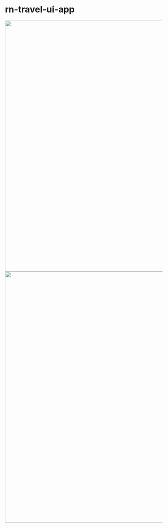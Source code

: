 # rn-travel-ui-app

<div>
<img height="800px" src="https://res.cloudinary.com/tuananh18/image/upload/v1631774240/hvtn5uwg2lbvv2ow6dbg.png" >
<img height="800px" src="https://res.cloudinary.com/tuananh18/image/upload/v1631774331/o2k2l6ymzeldrvl1wti7.png" >
</div>
